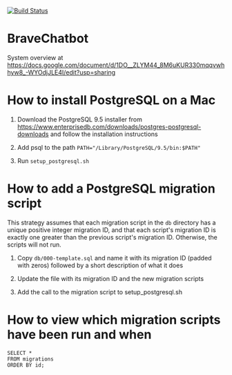 [![Build Status](https://travis-ci.com/bravetechnologycoop/BraveChatbot.svg?branch=master)](https://travis-ci.com/bravetechnologycoop/BraveChatbot)

# BraveChatbot

System overview at https://docs.google.com/document/d/1DO__ZLYM44_8M6uKUR330mqqvwhhyw8_-WYOdjJLE4I/edit?usp=sharing

# How to install PostgreSQL on a Mac

1. Download the PostgreSQL 9.5 installer from https://www.enterprisedb.com/downloads/postgres-postgresql-downloads and follow the installation instructions

1. Add psql to the path
   `PATH="/Library/PostgreSQL/9.5/bin:$PATH"`

1. Run `setup_postgresql.sh`

# How to add a PostgreSQL migration script 

This strategy assumes that each migration script in the `db` directory has a unique positive integer migration ID,
and that each script's migration ID is exactly one greater than the previous script's migration ID. 
Otherwise, the scripts will not run.

1. Copy `db/000-template.sql` and name it with its migration ID (padded with zeros) followed by a short description of what it does

1. Update the file with its migration ID and the new migration scripts

1. Add the call to the migration script to setup_postgresql.sh

# How to view which migration scripts have been run and when

```
SELECT *
FROM migrations
ORDER BY id;
```
